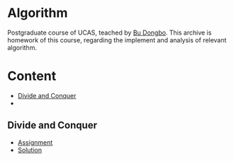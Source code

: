 # Algorithm
Postgraduate course of UCAS, teached by [Bu Dongbo](http://bioinfo.ict.ac.cn/~dbu/). This archive is homework of this course, regarding the implement and analysis of relevant algorithm.

# Content
* [Divide and Conquer](#divide-and-conquer)
* 

## Divide and Conquer
- [Assignment](https://github.com/lijiansong/Postgraduate-Course/blob/master/Algorithm/Divide%20and%20Conquer/Assignment1_DandC.pdf)
- [Solution]()

